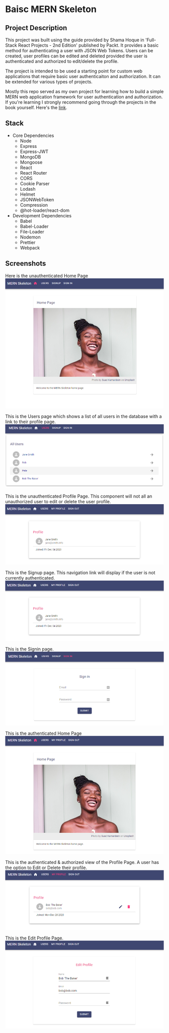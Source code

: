 # Baisc MERN Skeleton

## Project Description

This project was built using the guide provided by Shama Hoque in 'Full-Stack React Projects - 2nd Edition' published by Packt. It provides a basic method for authenticating a user with JSON Web Tokens. Users can be created, user profiles can be edited and deleted provided the user is authenticated and authorized to edit/delete the profile.

The project is intended to be used a starting point for custom web applications that require basic user authenticaiton and authorization. It can be extended for various types of projects. 

Mostly this repo served as my own project for learning how to build a simple MERN web application framework for user authentication and authorization. If you're learning I strongly recommend going through the projects in the book yourself. Here's the [link](https://www.packtpub.com/product/full-stack-react-projects-second-edition/9781839215414).

## Stack

- Core Dependencies
  - Node
  - Express
  - Express-JWT
  - MongoDB
  - Mongoose
  - React
  - React Router
  - CORS
  - Cookie Parser
  - Lodash
  - Helmet
  - JSONWebToken
  - Compression
  - @hot-loader/react-dom
- Development Dependencies
  - Babel
  - Babel-Loader
  - File-Loader
  - Nodemon
  - Prettier
  - Webpack

## Screenshots

Here is the unauthenticated Home Page
![Unauthenticated Home Page](./client/assets/images/home.png)

This is the Users page which shows a list of all users in the database with a link to their profile page.
![Users Page](./client/assets/images/users.png)

This is the unauthenticated Profile Page. This component will not all an unauthorized user to edit or delete the user profile.
![Unauthenticated Profile Page](./client/assets/images/profile-another-user.png)

This is the Signup page. This navigation link will display if the user is not currently authenticated.
![Signup Page](./client/assets/images/profile-another-user.png)

This is the Signin page.
![Signin Page](./client/assets/images/sign-in.png)

This is the authenticated Home Page
![Authenticated Home Page](./client/assets/images/signed-in.png)

This is the authenticated & authorized view of the Profile Page. A user has the option to Edit or Delete their profile.
![Authenticated/Authorized Profile Page](./client/assets/images/profile-signed-in.png)

This is the Edit Profile Page.
![Edit Profile Page](./client/assets/images/edit-profile.png)






